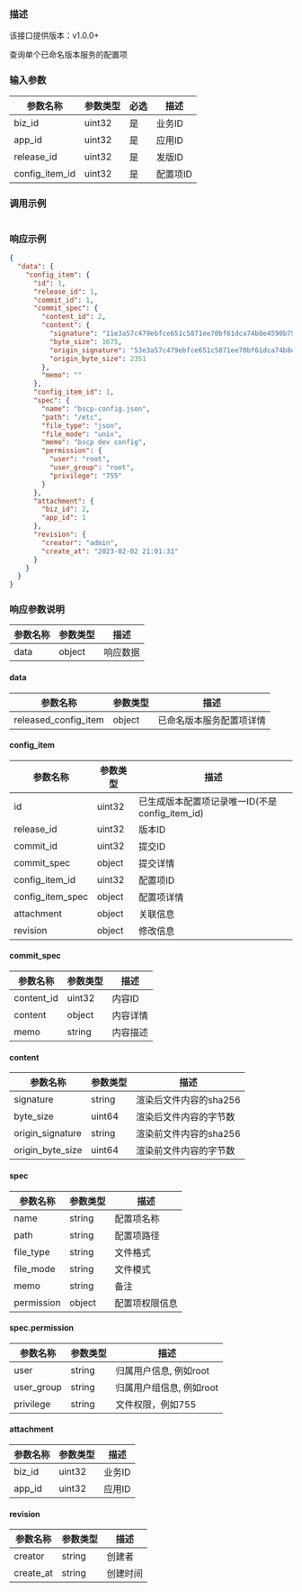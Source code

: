### 描述

该接口提供版本：v1.0.0+

查询单个已命名版本服务的配置项

### 输入参数

| 参数名称       | 参数类型 | 必选 | 描述     |
| -------------- | -------- | ---- | -------- |
| biz_id         | uint32   | 是   | 业务ID   |
| app_id         | uint32   | 是   | 应用ID   |
| release_id     | uint32   | 是   | 发版ID   |
| config_item_id | uint32   | 是   | 配置项ID |

### 调用示例

```json

```

### 响应示例

```json
{
  "data": {
    "config_item": {
      "id": 1,
      "release_id": 1,
      "commit_id": 1,
      "commit_spec": {
        "content_id": 2,
        "content": {
          "signature": "11e3a57c479ebfce651c5871ee70bf61dca74b8e4590b79954126c497a3bfe6b",
          "byte_size": 1675,
          "origin_signature": "53e3a57c479ebfce651c5871ee70bf61dca74b8e4590b79954126c497a3bf23t",
          "origin_byte_size": 2351
        },
        "memo": ""
      },
      "config_item_id": 1,
      "spec": {
        "name": "bscp-config.json",
        "path": "/etc",
        "file_type": "json",
        "file_mode": "unix",
        "memo": "bscp dev config",
        "permission": {
          "user": "root",
          "user_group": "root",
          "privilege": "755"
        }
      },
      "attachment": {
        "biz_id": 2,
        "app_id": 1
      },
      "revision": {
        "creator": "admin",
        "create_at": "2023-02-02 21:01:31"
      }
    }
  }
}
```

### 响应参数说明

| 参数名称 | 参数类型 | 描述     |
| -------- | -------- | -------- |
| data     | object   | 响应数据 |

#### data

| 参数名称             | 参数类型 | 描述                     |
| -------------------- | -------- | ------------------------ |
| released_config_item | object   | 已命名版本服务配置项详情 |

#### config_item

| 参数名称         | 参数类型 | 描述                                           |
| ---------------- | -------- | ---------------------------------------------- |
| id               | uint32   | 已生成版本配置项记录唯一ID(不是config_item_id) |
| release_id       | uint32   | 版本ID                                         |
| commit_id        | uint32   | 提交ID                                         |
| commit_spec      | object   | 提交详情                                       |
| config_item_id   | uint32   | 配置项ID                                       |
| config_item_spec | object   | 配置项详情                                     |
| attachment       | object   | 关联信息                                       |
| revision         | object   | 修改信息                                       |

#### commit_spec

| 参数名称   | 参数类型 | 描述     |
| ---------- | -------- | -------- |
| content_id | uint32   | 内容ID   |
| content    | object   | 内容详情 |
| memo       | string   | 内容描述 |

#### content

| 参数名称         | 参数类型 | 描述                   |
| ---------------- | -------- | ---------------------- |
| signature        | string   | 渲染后文件内容的sha256 |
| byte_size        | uint64   | 渲染后文件内容的字节数 |
| origin_signature | string   | 渲染前文件内容的sha256 |
| origin_byte_size | uint64   | 渲染前文件内容的字节数 |


#### spec

| 参数名称   | 参数类型 | 描述           |
| ---------- | -------- | -------------- |
| name       | string   | 配置项名称     |
| path       | string   | 配置项路径     |
| file_type  | string   | 文件格式       |
| file_mode  | string   | 文件模式       |
| memo       | string   | 备注           |
| permission | object   | 配置项权限信息 |

#### spec.permission

| 参数名称   | 参数类型 | 描述                     |
| ---------- | -------- | ------------------------ |
| user       | string   | 归属用户信息, 例如root   |
| user_group | string   | 归属用户组信息, 例如root |
| privilege  | string   | 文件权限，例如755        |

#### attachment

| 参数名称 | 参数类型 | 描述   |
| -------- | -------- | ------ |
| biz_id   | uint32   | 业务ID |
| app_id   | uint32   | 应用ID |

#### revision

| 参数名称  | 参数类型 | 描述     |
| --------- | -------- | -------- |
| creator   | string   | 创建者   |
| create_at | string   | 创建时间 |
